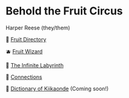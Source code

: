 # Behold the Fruit Circus
Harper Reese (they/them)

🍓 [Fruit Directory](https://fruit-circus.github.io/fruit-directory/home.html)

🫐 [Fruit Wizard](https://fruit-circus.github.io/fruit_wizard.html)

🍑 [The Infinite Labyrinth](https://fruit-circus.github.io/the-infinite-labyrinth/labyrinth.html) 

🍋 [Connections](https://fruit-circus.github.io/connections.html)

🥝 [Dictionary of Kiikaonde](https://fruit-circus.github.io/kiikaonde-dictionary.html) (Coming soon!)
